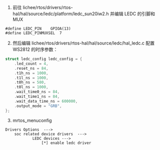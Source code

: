 1. 前往 lichee/rtos/drivers/rtos-hal/hal/source/ledc/platform/ledc_sun20iw2.h 并编辑 LEDC 的引脚和MUX

```sehll
#define LEDC_PIN    GPIOA(13)
#define LEDC_PINMUXSEL  7
```

2. 然后编辑 lichee/rtos/drivers/rtos-hal/hal/source/ledc/hal_ledc.c 配置 WS2812 的时序参数：

```c
struct ledc_config ledc_config = {
    .led_count = 4,
    .reset_ns = 84,
    .t1h_ns = 1000,
    .t1l_ns = 1000,
    .t0h_ns = 580,
    .t0l_ns = 1000,
    .wait_time0_ns = 84,
    .wait_time1_ns = 84,
    .wait_data_time_ns = 600000,
    .output_mode = "GRB",
};
```

3. mrtos_menuconfig

```shell
Drivers Options  --->
    soc related device drivers  --->
            LEDC devices --->
                [*] enable ledc driver
```
